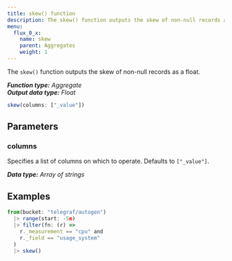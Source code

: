 ```yaml
---
title: skew() function
description: The skew() function outputs the skew of non-null records as a float.
menu:
  flux_0_x:
    name: skew
    parent: Aggregates
    weight: 1
---
```


The `skew()` function outputs the skew of non-null records as a float.

_**Function type:** Aggregate_  
_**Output data type:** Float_

```js
skew(columns: ["_value"])
```

## Parameters

### columns
Specifies a list of columns on which to operate. Defaults to `["_value"]`.

_**Data type:** Array of strings_

## Examples
```js
from(bucket: "telegraf/autogen")
  |> range(start: -5m)
  |> filter(fn: (r) =>
    r._measurement == "cpu" and
    r._field == "usage_system"
  )
  |> skew()
```
